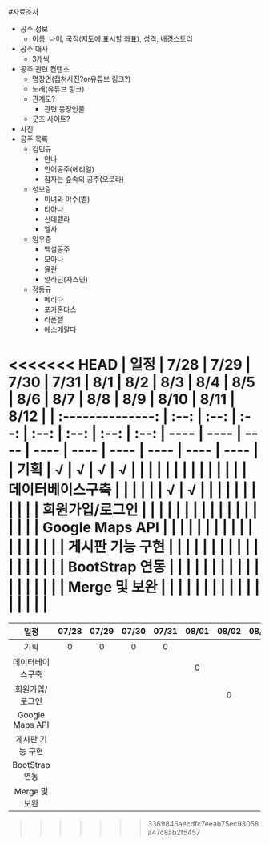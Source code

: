 #자료조사
* 공주 정보
  - 이름, 나이, 국적(지도에 표시할 좌표), 성격, 배경스토리 
* 공주 대사
  - 3개씩
* 공주 관련 컨텐츠
    * 명장면(캡쳐사진?or유튜브 링크?)
    * 노래(유튜브 링크)
    * 관계도?
      - 관련 등장인물
    * 굿즈 사이트?
* 사진
* 공주 목록
  - 김민규
    - 안나
    - 인어공주(에리얼)
    - 잠자는 숲속의 공주(오로라)
  - 성보람
    - 미녀와 야수(벨)
    - 티아나
    - 신데렐라
    - 엘사
  - 임우중
    - 백설공주
    - 모아나
    - 뮬란
    - 알라딘(자스민)
  - 정동규
    - 메리다
    - 포카혼타스
    - 라푼젤
    - 에스메랄다

<<<<<<< HEAD
|       일정       | 7/28 | 7/29 | 7/30 | 7/31 | 8/1  | 8/2  | 8/3  | 8/4  | 8/5  | 8/6  | 8/7  | 8/8  | 8/9  | 8/10 | 8/11 | 8/12 |
| :--------------: | :--: | :--: | :--: | :--: | :--: | :--: | :--: | ---- | ---- | ---- | ---- | ---- | ---- | ---- | ---- | ---- |
|       기획       |  √   |  √   |  √   |  √   |      |      |      |      |      |      |      |      |      |      |      |      |
| 데이터베이스구축 |      |      |      |      |      |  √   |  √   |      |      |      |      |      |      |      |      |      |
| 회원가입/로그인  |      |      |      |      |      |      |      |      |      |      |      |      |      |      |      |      |
| Google Maps API  |      |      |      |      |      |      |      |      |      |      |      |      |      |      |      |      |
| 게시판 기능 구현 |      |      |      |      |      |      |      |      |      |      |      |      |      |      |      |      |
|  BootStrap 연동  |      |      |      |      |      |      |      |      |      |      |      |      |      |      |      |      |
|  Merge 및 보완   |      |      |      |      |      |      |      |      |      |      |      |      |      |      |      |      |
=======
|일정|07/28|07/29|07/30|07/31|08/01|08/02|08/03|08/04|08/05|08/06|08/07|08/08|08/09|08/10|08/11|08/12|
|:-----:|:-----:|:-----:|:-----:|:-----:|:-----:|:-----:|:-----:|:-----:|:-----:|:-----:|:-----:|:-----:|:-----:|:-----:|:-----:|:-----:|
|기획|0|0|0|0|
|데이터베이스구축| | | | |0|
|회원가입/로그인| | | | | | 0|
|Google Maps API|
|게시판 기능 구현|
|BootStrap 연동|
|Merge 및 보완|
>>>>>>> 3369846aecdfc7eeab75ec93058a47c8ab2f5457
